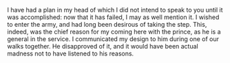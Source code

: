 I have had a plan in my head of which I did not intend to speak to you until it was accomplished: now that it has failed, I may as well mention it. I wished to enter the army, and had long been desirous of taking the step. This, indeed, was the chief reason for my coming here with the prince, as he is a general in the service. I communicated my design to him during one of our walks together. He disapproved of it, and it would have been actual madness not to have listened to his reasons.